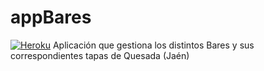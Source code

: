 # appBares
[![Heroku](https://www.herokucdn.com/deploy/button.png)](http://appbares.herokuapp.com/rango/)
Aplicación que gestiona los distintos Bares y sus correspondientes tapas de Quesada (Jaén)
